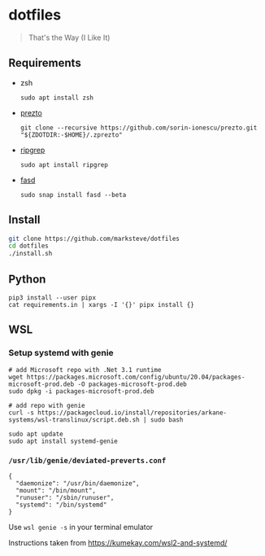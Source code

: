 # dotfiles
> That's the Way (I Like It)

## Requirements

- zsh

    ```
    sudo apt install zsh
    ```

- [prezto](https://github.com/sorin-ionescu/prezto)

    ```
    git clone --recursive https://github.com/sorin-ionescu/prezto.git "${ZDOTDIR:-$HOME}/.zprezto"
    ```

- [ripgrep](https://github.com/BurntSushi/ripgrep)

    ```
    sudo apt install ripgrep
    ```

- [fasd](https://github.com/clvv/fasd)

    ```
    sudo snap install fasd --beta
    ```

## Install

```sh
git clone https://github.com/marksteve/dotfiles
cd dotfiles
./install.sh
```

## Python

```
pip3 install --user pipx
cat requirements.in | xargs -I '{}' pipx install {}
```

## WSL

### Setup systemd with genie

```
# add Microsoft repo with .Net 3.1 runtime
wget https://packages.microsoft.com/config/ubuntu/20.04/packages-microsoft-prod.deb -O packages-microsoft-prod.deb
sudo dpkg -i packages-microsoft-prod.deb

# add repo with genie
curl -s https://packagecloud.io/install/repositories/arkane-systems/wsl-translinux/script.deb.sh | sudo bash

sudo apt update
sudo apt install systemd-genie
```

### `/usr/lib/genie/deviated-preverts.conf`

```
{
  "daemonize": "/usr/bin/daemonize",
  "mount": "/bin/mount",
  "runuser": "/sbin/runuser",
  "systemd": "/bin/systemd"
}
```

Use `wsl genie -s` in your terminal emulator


Instructions taken from https://kumekay.com/wsl2-and-systemd/

